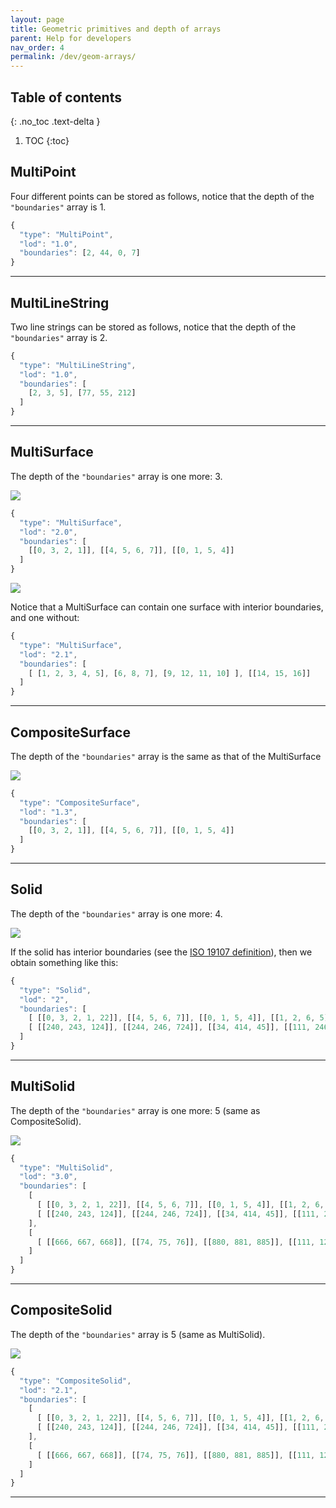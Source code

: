 ```yaml
---
layout: page
title: Geometric primitives and depth of arrays
parent: Help for developers
nav_order: 4
permalink: /dev/geom-arrays/
---
```


## Table of contents
{: .no_toc .text-delta }

1. TOC
{:toc}


## MultiPoint

Four different points can be stored as follows, notice that the depth of the ``"boundaries"`` array is 1.

```javascript
{
  "type": "MultiPoint",
  "lod": "1.0",
  "boundaries": [2, 44, 0, 7]
}
```

---

## MultiLineString

Two line strings can be stored as follows,  notice that the depth of the ``"boundaries"`` array is 2.

```javascript
{
  "type": "MultiLineString",
  "lod": "1.0",
  "boundaries": [
    [2, 3, 5], [77, 55, 212]
  ]  
}
```

---

## MultiSurface

The depth of the ``"boundaries"`` array is one more: 3.

![](../files/ms.jpeg)

```javascript
{
  "type": "MultiSurface",
  "lod": "2.0",
  "boundaries": [
    [[0, 3, 2, 1]], [[4, 5, 6, 7]], [[0, 1, 5, 4]]
  ]
}
```

![](../files/msi.jpeg)

Notice that a MultiSurface can contain one surface with interior boundaries, and one without:

```javascript
{
  "type": "MultiSurface",
  "lod": "2.1",
  "boundaries": [
    [ [1, 2, 3, 4, 5], [6, 8, 7], [9, 12, 11, 10] ], [[14, 15, 16]]
  ]
}
```

---

## CompositeSurface

The depth of the ``"boundaries"`` array is the same as that of the MultiSurface

![](../files/cs.jpeg)

```javascript
{
  "type": "CompositeSurface",
  "lod": "1.3",
  "boundaries": [
    [[0, 3, 2, 1]], [[4, 5, 6, 7]], [[0, 1, 5, 4]]
  ]
}
```

---

## Solid

The depth of the ``"boundaries"`` array is one more: 4.

![](../files/sol.jpeg)

If the solid has interior boundaries (see the [ISO 19107 definition](http://geovalidation.bk.tudelft.nl/val3dity/docs/definitions/#solid)), then we obtain something like this:

```javascript
{
  "type": "Solid",
  "lod": "2",
  "boundaries": [
    [ [[0, 3, 2, 1, 22]], [[4, 5, 6, 7]], [[0, 1, 5, 4]], [[1, 2, 6, 5]] ], 
    [ [[240, 243, 124]], [[244, 246, 724]], [[34, 414, 45]], [[111, 246, 5]] ] 
  ]
}
```

---

## MultiSolid

The depth of the ``"boundaries"`` array is one more: 5 (same as CompositeSolid).

![](../files/msol.jpeg)

```javascript
{
  "type": "MultiSolid",
  "lod": "3.0",
  "boundaries": [
    [ 
      [ [[0, 3, 2, 1, 22]], [[4, 5, 6, 7]], [[0, 1, 5, 4]], [[1, 2, 6, 5]] ],
      [ [[240, 243, 124]], [[244, 246, 724]], [[34, 414, 45]], [[111, 246, 5]] ]
    ],
    [ 
      [ [[666, 667, 668]], [[74, 75, 76]], [[880, 881, 885]], [[111, 122, 226]] ] 
    ]    
  ]
}
```


---

## CompositeSolid

The depth of the ``"boundaries"`` array is 5 (same as MultiSolid).

![](../files/csol.jpeg)

```javascript
{
  "type": "CompositeSolid",
  "lod": "2.1",
  "boundaries": [
    [ 
      [ [[0, 3, 2, 1, 22]], [[4, 5, 6, 7]], [[0, 1, 5, 4]], [[1, 2, 6, 5]] ],
      [ [[240, 243, 124]], [[244, 246, 724]], [[34, 414, 45]], [[111, 246, 5]] ]
    ],
    [ 
      [ [[666, 667, 668]], [[74, 75, 76]], [[880, 881, 885]], [[111, 122, 226]] ] 
    ]    
  ]
}
```

---
